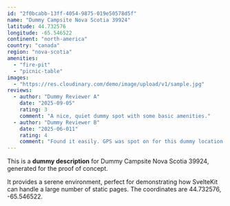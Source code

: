 ```yaml
---
id: "2f0bcabb-13ff-4054-9875-019e50578d5f"
name: "Dummy Campsite Nova Scotia 39924"
latitude: 44.732576
longitude: -65.546522
continent: "north-america"
country: "canada"
region: "nova-scotia"
amenities:
  - "fire-pit"
  - "picnic-table"
images:
  - "https://res.cloudinary.com/demo/image/upload/v1/sample.jpg"
reviews:
  - author: "Dummy Reviewer A"
    date: "2025-09-05"
    rating: 3
    comment: "A nice, quiet dummy spot with some basic amenities."
  - author: "Dummy Reviewer B"
    date: "2025-06-011"
    rating: 4
    comment: "Found it easily. GPS was spot on for this dummy location."
---
```


This is a **dummy description** for Dummy Campsite Nova Scotia 39924, generated for the proof of concept.

It provides a serene environment, perfect for demonstrating how SvelteKit can handle a large number of static pages. The coordinates are 44.732576, -65.546522.

